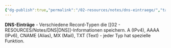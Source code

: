 ```yaml
---
{"dg-publish":true,"permalink":"/02-resources/notes/dns-eintraege/","tags":["dns/records","domain/konfiguration"],"noteIcon":"","updated":"2025-08-27T15:03:19.969+02:00"}
---
```



**DNS-Einträge** - Verschiedene Record-Typen die [[02 - RESOURCES/Notes/DNS\|DNS]]-Informationen speichern.
A (IPv4), AAAA (IPv6), CNAME (Alias), MX (Mail), TXT (Text) - jeder Typ hat spezielle Funktion.